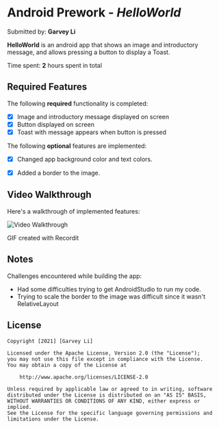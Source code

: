 # Android Prework - *HelloWorld*

Submitted by: **Garvey Li**

**HelloWorld** is an android app that shows an image and introductory message, and allows pressing a button to display a Toast. 

Time spent: **2** hours spent in total

## Required Features

The following **required** functionality is completed:

* [X] Image and introductory message displayed on screen
* [X] Button displayed on screen
* [X] Toast with message appears when button is pressed 

The following **optional** features are implemented:

* [X] Changed app background color and text colors.
* [X] Added a border to the image.


## Video Walkthrough

Here's a walkthrough of implemented features:

<img src='http://g.recordit.co/Kc1YEIQbjA.gif' title='Video Walkthrough' width='' alt='Video Walkthrough' />

GIF created with Recordit  
<!-- Recommended tools:
[Kap](https://getkap.co/) for macOS
[ScreenToGif](https://www.screentogif.com/) for Windows
[peek](https://github.com/phw/peek) for Linux. -->

## Notes

Challenges encountered while building the app:
 * Had some difficulties trying to get AndroidStudio to run my code.
 * Trying to scale the border to the image was difficult since it wasn't RelativeLayout


## License

    Copyright [2021] [Garvey Li]

    Licensed under the Apache License, Version 2.0 (the "License");
    you may not use this file except in compliance with the License.
    You may obtain a copy of the License at

        http://www.apache.org/licenses/LICENSE-2.0

    Unless required by applicable law or agreed to in writing, software
    distributed under the License is distributed on an "AS IS" BASIS,
    WITHOUT WARRANTIES OR CONDITIONS OF ANY KIND, either express or implied.
    See the License for the specific language governing permissions and
    limitations under the License.
